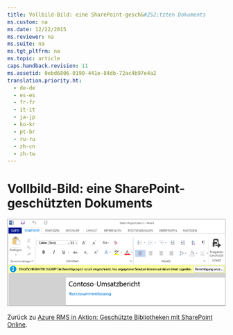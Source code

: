 ```yaml
---
title: Vollbild-Bild: eine SharePoint-gesch&#252;tzten Dokuments
ms.custom: na
ms.date: 12/22/2015
ms.reviewer: na
ms.suite: na
ms.tgt_pltfrm: na
ms.topic: article
caps.handback.revision: 11
ms.assetid: 0ebd6806-0190-441e-84db-72ac4b97e4a2
translation.priority.ht: 
  - de-de
  - es-es
  - fr-fr
  - it-it
  - ja-jp
  - ko-kr
  - pt-br
  - ru-ru
  - zh-cn
  - zh-tw
---
```

# Vollbild-Bild: eine SharePoint-gesch&#252;tzten Dokuments
![Vollbild: Durch SharePoint geschütztes Dokument](../../ems/AADRightsMgmt/media/AzRMS_StoryboardSPO_3.png "AzRMS_StoryboardSPO_3")

Zurück zu [Azure RMS in Aktion: Geschützte Bibliotheken mit SharePoint Online](http://technet.microsoft.com/library/jj585026.aspx#BKMK_Example_SharePoint).

